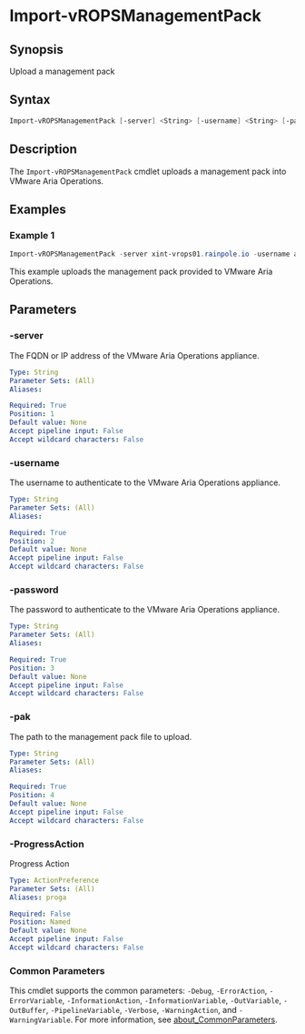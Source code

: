 # Import-vROPSManagementPack

## Synopsis

Upload a management pack

## Syntax

```powershell
Import-vROPSManagementPack [-server] <String> [-username] <String> [-password] <String> [-pak] <String> [-ProgressAction <ActionPreference>] [<CommonParameters>]
```

## Description

The `Import-vROPSManagementPack` cmdlet uploads a management pack into VMware Aria Operations.

## Examples

### Example 1

```powershell
Import-vROPSManagementPack -server xint-vrops01.rainpole.io -username admin -password VMw@re1! -pak .\managementPack.pak
```

This example uploads the management pack provided to VMware Aria Operations.

## Parameters

### -server

The FQDN or IP address of the VMware Aria Operations appliance.

```yaml
Type: String
Parameter Sets: (All)
Aliases:

Required: True
Position: 1
Default value: None
Accept pipeline input: False
Accept wildcard characters: False
```

### -username

The username to authenticate to the VMware Aria Operations appliance.

```yaml
Type: String
Parameter Sets: (All)
Aliases:

Required: True
Position: 2
Default value: None
Accept pipeline input: False
Accept wildcard characters: False
```

### -password

The password to authenticate to the VMware Aria Operations appliance.

```yaml
Type: String
Parameter Sets: (All)
Aliases:

Required: True
Position: 3
Default value: None
Accept pipeline input: False
Accept wildcard characters: False
```

### -pak

The path to the management pack file to upload.

```yaml
Type: String
Parameter Sets: (All)
Aliases:

Required: True
Position: 4
Default value: None
Accept pipeline input: False
Accept wildcard characters: False
```

### -ProgressAction

Progress Action

```yaml
Type: ActionPreference
Parameter Sets: (All)
Aliases: proga

Required: False
Position: Named
Default value: None
Accept pipeline input: False
Accept wildcard characters: False
```

### Common Parameters

This cmdlet supports the common parameters: `-Debug`, `-ErrorAction`, `-ErrorVariable`, `-InformationAction`, `-InformationVariable`, `-OutVariable`, `-OutBuffer`, `-PipelineVariable`, `-Verbose`, `-WarningAction`, and `-WarningVariable`. For more information, see [about_CommonParameters](http://go.microsoft.com/fwlink/?LinkID=113216).
